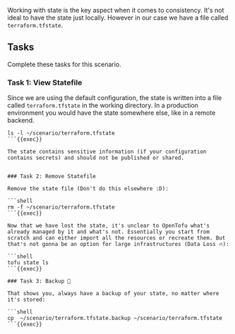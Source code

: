Working with state is the key aspect when it comes to consistency. It's not ideal to have the state just locally. However in our case we have a file called `terraform.tfstate`.

## Tasks

Complete these tasks for this scenario.

### Task 1: View Statefile

Since we are using the default configuration, the state is written into a file called `terraform.tfstate` in the working directory. In a production environment you would have the state somewhere else, like in a remote backend.

```shell
ls -l ~/scenario/terraform.tfstate
```{{exec}}

The state contains sensitive information (if your configuration contains secrets) and should not be published or shared.


### Task 2: Remove Statefile

Remove the state file (Don't do this elsewhere :D):

```shell
rm -f ~/scenario/terraform.tfstate
```{{exec}}

Now that we have lost the state, it's unclear to OpenTofu what's already managed by it and what's not. Essentially you start from scratch and can either import all the resources or recreate them. But that's not gonna be an option for large infrastructures (Data Loss 🔥):

```shell
tofu state ls
```{{exec}}

### Task 3: Backup 🚒

That shows you, always have a backup of your state, no matter where it's stored:

```shell
cp  ~/scenario/terraform.tfstate.backup ~/scenario/terraform.tfstate
```{{exec}}
